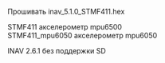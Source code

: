 
Прошивать inav_5.1.0_STMF411.hex

STMF411				акселерометр mpu6500  
STMF411_mpu6050			акселерометр mpu6050  

INAV 2.6.1 без поддержки SD
